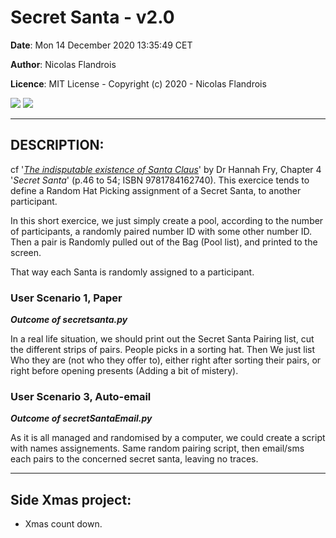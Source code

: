 # Secret Santa - v2.0

**Date**: Mon 14 December 2020 13:35:49 CET

**Author**: Nicolas Flandrois

**Licence**: MIT License - Copyright (c) 2020 - Nicolas Flandrois

![](https://img.shields.io/badge/Python-%3E%3D3.7-blue.svg) ![](https://img.shields.io/badge/Dependencies-None-green.svg)

----
## DESCRIPTION:

cf '[*The indisputable existence of Santa Claus*](https://www.amazon.fr/dp/1784162744/ref=cm_sw_em_r_mt_dp_r111FbZHY8VJG)' by Dr Hannah Fry, Chapter 4 '*Secret Santa*' (p.46 to 54; ISBN 9781784162740).
This exercice tends to define a Random Hat Picking assignment of a Secret Santa, to another participant.

In this short exercice, we just simply create a pool, according to the number of participants, a randomly paired number ID with some other number ID.
Then a pair is Randomly pulled out of the Bag (Pool list), and printed to the screen.

That way each Santa is randomly assigned to a participant.

### User Scenario 1, Paper
***Outcome of secretsanta.py***

In a real life situation, we should print out the Secret Santa Pairing list, cut the different strips of pairs. People picks in a sorting hat.
Then We just list Who they are (not who they offer to), either right after sorting their pairs, or right before opening presents (Adding a bit of mistery).

### User Scenario 3, Auto-email

***Outcome of secretSantaEmail.py***

As it is all managed and randomised by a computer, we could create a script with names assignements. Same random pairing script, then email/sms each pairs to the concerned secret santa, leaving no traces.

---
## Side Xmas project:

- Xmas count down.
